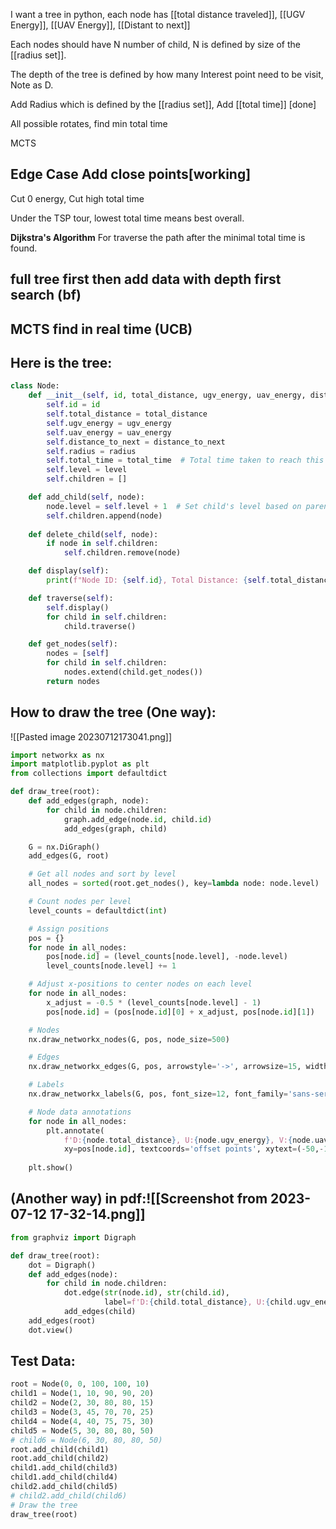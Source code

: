 


I want a tree in python, each node has [[total distance traveled]], [[UGV Energy]], [[UAV Energy]], [[Distant to next]]

Each nodes should have N number of child, N is defined by size of the [[radius set]].


The depth of the tree is defined by how many Interest point need to be visit, Note as D. 

 Add Radius which is defined by the  [[radius set]], Add [[total time]] [done]

All possible rotates, find min total time 

MCTS 
## Edge Case Add close points[working]

Cut 0 energy, Cut high total time

Under the TSP tour, lowest total time means best overall. 

**Dijkstra's Algorithm** For traverse the path after the minimal total time is found. 

## full tree first then add data with depth first search (bf)

## MCTS  find in real time (UCB) 


## Here is the tree:
``` python
class Node:
    def __init__(self, id, total_distance, ugv_energy, uav_energy, distance_to_next, radius=None, total_time=None, level=0):
        self.id = id
        self.total_distance = total_distance
        self.ugv_energy = ugv_energy
        self.uav_energy = uav_energy
        self.distance_to_next = distance_to_next
        self.radius = radius
        self.total_time = total_time  # Total time taken to reach this node
        self.level = level
        self.children = []

    def add_child(self, node):
        node.level = self.level + 1  # Set child's level based on parent's level
        self.children.append(node)
        
    def delete_child(self, node):
        if node in self.children:
            self.children.remove(node)

    def display(self):
        print(f"Node ID: {self.id}, Total Distance: {self.total_distance}, UGV Energy: {self.ugv_energy}, UAV Energy: {self.uav_energy}, Distance to Next: {self.distance_to_next}, Radius: {self.radius}, Total Time: {self.total_time}")

    def traverse(self):
        self.display()
        for child in self.children:
            child.traverse()

    def get_nodes(self):
        nodes = [self]
        for child in self.children:
            nodes.extend(child.get_nodes())
        return nodes

```

## How to draw the tree (One way):
![[Pasted image 20230712173041.png]]
```python
import networkx as nx
import matplotlib.pyplot as plt
from collections import defaultdict

def draw_tree(root):
    def add_edges(graph, node):
        for child in node.children:
            graph.add_edge(node.id, child.id)
            add_edges(graph, child)

    G = nx.DiGraph()
    add_edges(G, root)

    # Get all nodes and sort by level
    all_nodes = sorted(root.get_nodes(), key=lambda node: node.level)

    # Count nodes per level
    level_counts = defaultdict(int)

    # Assign positions
    pos = {}
    for node in all_nodes:
        pos[node.id] = (level_counts[node.level], -node.level)
        level_counts[node.level] += 1

    # Adjust x-positions to center nodes on each level
    for node in all_nodes:
        x_adjust = -0.5 * (level_counts[node.level] - 1)
        pos[node.id] = (pos[node.id][0] + x_adjust, pos[node.id][1])

    # Nodes
    nx.draw_networkx_nodes(G, pos, node_size=500)

    # Edges
    nx.draw_networkx_edges(G, pos, arrowstyle='->', arrowsize=15, width=2)

    # Labels
    nx.draw_networkx_labels(G, pos, font_size=12, font_family='sans-serif')

    # Node data annotations
    for node in all_nodes:
        plt.annotate(
            f'D:{node.total_distance}, U:{node.ugv_energy}, V:{node.uav_energy}, N:{node.distance_to_next}',
            xy=pos[node.id], textcoords='offset points', xytext=(-50,-10))
            
    plt.show()
```
## (Another way) in pdf:![[Screenshot from 2023-07-12 17-32-14.png]]
```python
from graphviz import Digraph

def draw_tree(root):
    dot = Digraph()
    def add_edges(node):
        for child in node.children:
            dot.edge(str(node.id), str(child.id), 
                     label=f'D:{child.total_distance}, U:{child.ugv_energy}, V:{child.uav_energy}, N:{child.distance_to_next}')
            add_edges(child)
    add_edges(root)
    dot.view()
```
## Test Data:
```python
root = Node(0, 0, 100, 100, 10)
child1 = Node(1, 10, 90, 90, 20)
child2 = Node(2, 30, 80, 80, 15)
child3 = Node(3, 45, 70, 70, 25)
child4 = Node(4, 40, 75, 75, 30)
child5 = Node(5, 30, 80, 80, 50)
# child6 = Node(6, 30, 80, 80, 50)
root.add_child(child1)
root.add_child(child2)
child1.add_child(child3)
child1.add_child(child4)
child2.add_child(child5)
# child2.add_child(child6)
# Draw the tree
draw_tree(root)
```
